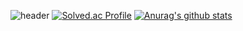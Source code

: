 ![header](https://capsule-render.vercel.app/api?type=egg&color=auto&text=%20Sohee%20Ha%20%20&height=200&fontSize=80)
[![Solved.ac Profile](http://mazassumnida.wtf/api/v2/generate_badge?boj=hyrax)](https://solved.ac/hyrax/) [![Anurag's github stats](https://github-readme-stats.vercel.app/api?username=ihyraxi&show_icons=true&theme={theme})](https://github.com/ihyraxi/github-readme-stats)
